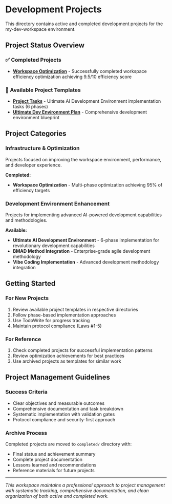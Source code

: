 # Development Projects

This directory contains active and completed development projects for the my-dev-workspace environment.

## Project Status Overview

### ✅ Completed Projects
- **[Workspace Optimization](completed/workspace-optimization/)** - Successfully completed workspace efficiency optimization achieving 9.5/10 efficiency score

### 🚀 Available Project Templates
- **[Project Tasks](project-tasks/)** - Ultimate AI Development Environment implementation tasks (6 phases)
- **[Ultimate Dev Environment Plan](ultimate_dev_environment_plan.md)** - Comprehensive development environment blueprint

## Project Categories

### Infrastructure & Optimization
Projects focused on improving the workspace environment, performance, and developer experience.

**Completed:**
- **Workspace Optimization** - Multi-phase optimization achieving 95% of efficiency targets

### Development Environment Enhancement  
Projects for implementing advanced AI-powered development capabilities and methodologies.

**Available:**
- **Ultimate AI Development Environment** - 6-phase implementation for revolutionary development capabilities
- **BMAD Method Integration** - Enterprise-grade agile development methodology
- **Vibe Coding Implementation** - Advanced development methodology integration

## Getting Started

### For New Projects
1. Review available project templates in respective directories
2. Follow phase-based implementation approaches
3. Use TodoWrite for progress tracking
4. Maintain protocol compliance (Laws #1-5)

### For Reference
1. Check completed projects for successful implementation patterns
2. Review optimization achievements for best practices
3. Use archived projects as templates for similar work

## Project Management Guidelines

### Success Criteria
- Clear objectives and measurable outcomes
- Comprehensive documentation and task breakdown
- Systematic implementation with validation gates
- Protocol compliance and security-first approach

### Archive Process
Completed projects are moved to `completed/` directory with:
- Final status and achievement summary
- Complete project documentation
- Lessons learned and recommendations
- Reference materials for future projects

---

*This workspace maintains a professional approach to project management with systematic tracking, comprehensive documentation, and clean organization of both active and completed work.*